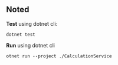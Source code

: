 ## Noted

**Test**
using dotnet cli:

    dotnet test

**Run**
using dotnet cli

    otnet run --project ./CalculationService
